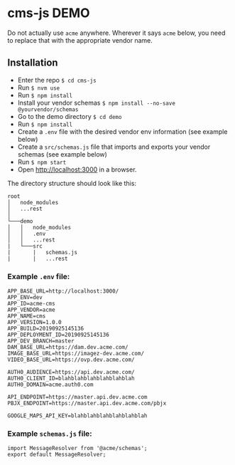 cms-js DEMO
=======================

Do not actually use `acme` anywhere. Wherever it says `acme` below, you need to replace that with the appropriate vendor name.


## Installation
+ Enter the repo `$ cd cms-js`
+ Run `$ nvm use`
+ Run `$ npm install`
+ Install your vendor schemas `$ npm install --no-save @yourvendor/schemas`
+ Go to the demo directory `$ cd demo`
+ Run `$ npm install`
+ Create a `.env` file with the desired vendor env information (see example below)
+ Create a `src/schemas.js` file that imports and exports your vendor schemas (see example below)
+ Run `$ npm start`
+ Open <http://localhost:3000> in a browser.

The directory structure should look like this:

```
root
│   node_modules
│   ...rest
│
└───demo
│   │   node_modules
│   │   .env
│   │   ...rest
|   └───src
|       |   schemas.js
|       |   ...rest
```


### Example `.env` file:

```
APP_BASE_URL=http://localhost:3000/
APP_ENV=dev
APP_ID=acme-cms
APP_VENDOR=acme
APP_NAME=cms
APP_VERSION=1.0.0
APP_BUILD=20190925145136
APP_DEPLOYMENT_ID=20190925145136
APP_DEV_BRANCH=master
DAM_BASE_URL=https://dam.dev.acme.com/
IMAGE_BASE_URL=https://imagez-dev.acme.com/
VIDEO_BASE_URL=https://ovp.dev.acme.com/

AUTH0_AUDIENCE=https://api.dev.acme.com/
AUTH0_CLIENT_ID=blahblahblahblahblahblah
AUTH0_DOMAIN=acme.auth0.com

API_ENDPOINT=https://master.api.dev.acme.com
PBJX_ENDPOINT=https://master.api.dev.acme.com/pbjx

GOOGLE_MAPS_API_KEY=blahblahblahblahblahblah

```


### Example `schemas.js` file:

```
import MessageResolver from '@acme/schemas';
export default MessageResolver;

```
